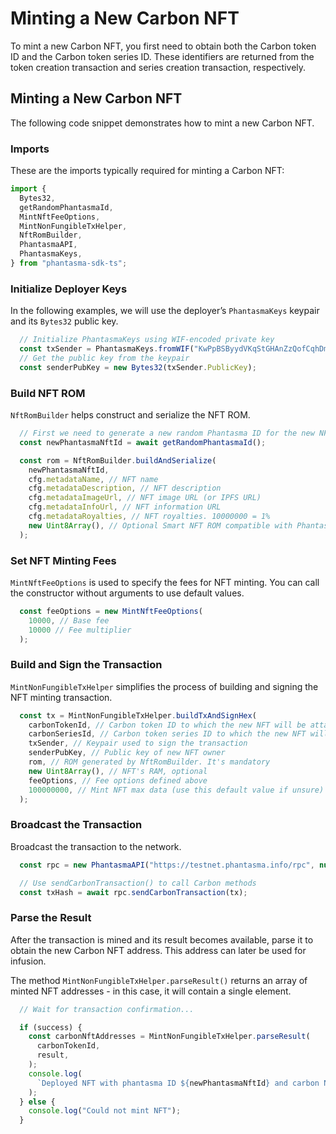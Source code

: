 # Minting a New Carbon NFT

To mint a new Carbon NFT, you first need to obtain both the Carbon token ID and the Carbon token series ID.
These identifiers are returned from the token creation transaction and series creation transaction, respectively.

## Minting a New Carbon NFT

The following code snippet demonstrates how to mint a new Carbon NFT.

### Imports

These are the imports typically required for minting a Carbon NFT:

```ts
import {
  Bytes32,
  getRandomPhantasmaId,
  MintNftFeeOptions,
  MintNonFungibleTxHelper,
  NftRomBuilder,
  PhantasmaAPI,
  PhantasmaKeys,
} from "phantasma-sdk-ts";
````

### Initialize Deployer Keys

In the following examples, we will use the deployer’s `PhantasmaKeys` keypair and its `Bytes32` public key.

```ts
  // Initialize PhantasmaKeys using WIF-encoded private key
  const txSender = PhantasmaKeys.fromWIF("KwPpBSByydVKqStGHAnZzQofCqhDmD2bfRgc9BmZqM3ZmsdWJw4d");
  // Get the public key from the keypair
  const senderPubKey = new Bytes32(txSender.PublicKey);
````

### Build NFT ROM

`NftRomBuilder` helps construct and serialize the NFT ROM.

```ts
  // First we need to generate a new random Phantasma ID for the new NFT
  const newPhantasmaNftId = await getRandomPhantasmaId();

  const rom = NftRomBuilder.buildAndSerialize(
    newPhantasmaNftId,
    cfg.metadataName, // NFT name
    cfg.metadataDescription, // NFT description
    cfg.metadataImageUrl, // NFT image URL (or IPFS URL)
    cfg.metadataInfoUrl, // NFT information URL
    cfg.metadataRoyalties, // NFT royalties. 10000000 = 1%
    new Uint8Array(), // Optional Smart NFT ROM compatible with Phantasma VM and NFT's smart contract (leave empty if unsure)
  );
````

### Set NFT Minting Fees

`MintNftFeeOptions` is used to specify the fees for NFT minting.
You can call the constructor without arguments to use default values.

```ts
  const feeOptions = new MintNftFeeOptions(
    10000, // Base fee
    10000 // Fee multiplier
  );
````

### Build and Sign the Transaction

`MintNonFungibleTxHelper` simplifies the process of building and signing the NFT minting transaction.

```ts
  const tx = MintNonFungibleTxHelper.buildTxAndSignHex(
    carbonTokenId, // Carbon token ID to which the new NFT will be attached
    carbonSeriesId, // Carbon token series ID to which the new NFT will be attached
    txSender, // Keypair used to sign the transaction
    senderPubKey, // Public key of new NFT owner
    rom, // ROM generated by NftRomBuilder. It's mandatory
    new Uint8Array(), // NFT's RAM, optional
    feeOptions, // Fee options defined above
    100000000, // Mint NFT max data (use this default value if unsure)
  );
````

### Broadcast the Transaction

Broadcast the transaction to the network.

```ts
  const rpc = new PhantasmaAPI("https://testnet.phantasma.info/rpc", null, "testnet");

  // Use sendCarbonTransaction() to call Carbon methods
  const txHash = await rpc.sendCarbonTransaction(tx);
````

### Parse the Result

After the transaction is mined and its result becomes available, parse it to obtain the new Carbon NFT address.
This address can later be used for infusion.

The method `MintNonFungibleTxHelper.parseResult()` returns an array of minted NFT addresses -
in this case, it will contain a single element.

```ts
  // Wait for transaction confirmation...

  if (success) {
    const carbonNftAddresses = MintNonFungibleTxHelper.parseResult(
      carbonTokenId,
      result,
    );
    console.log(
      `Deployed NFT with phantasma ID ${newPhantasmaNftId} and carbon NFT address ${carbonNftAddresses[0]}`
    );
  } else {
    console.log("Could not mint NFT");
  }
```
